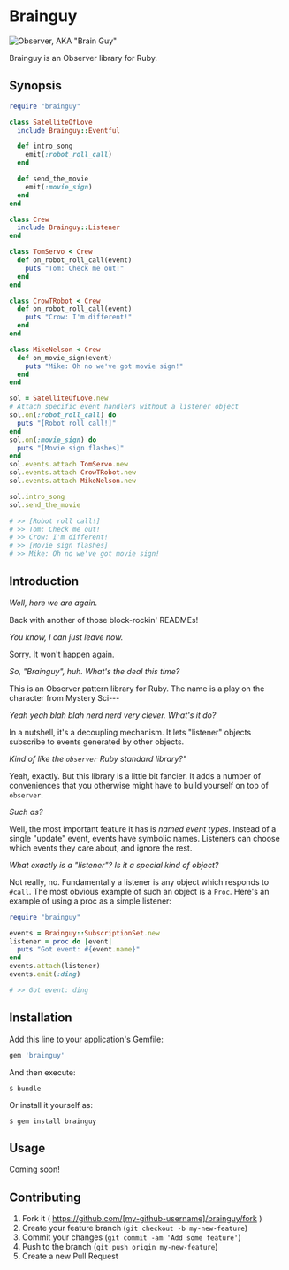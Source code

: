 # Brainguy

![Observer, AKA "Brain Guy"](http://static.tvtropes.org/pmwiki/pub/images/MST3K_Brain_Guy_7093.jpg)

Brainguy is an Observer library for Ruby.

## Synopsis

```ruby
require "brainguy"

class SatelliteOfLove
  include Brainguy::Eventful

  def intro_song
    emit(:robot_roll_call)
  end

  def send_the_movie
    emit(:movie_sign)
  end
end

class Crew
  include Brainguy::Listener
end

class TomServo < Crew
  def on_robot_roll_call(event)
    puts "Tom: Check me out!"
  end
end

class CrowTRobot < Crew
  def on_robot_roll_call(event)
    puts "Crow: I'm different!"
  end
end

class MikeNelson < Crew
  def on_movie_sign(event)
    puts "Mike: Oh no we've got movie sign!"
  end
end

sol = SatelliteOfLove.new
# Attach specific event handlers without a listener object
sol.on(:robot_roll_call) do
  puts "[Robot roll call!]"
end
sol.on(:movie_sign) do
  puts "[Movie sign flashes]"
end
sol.events.attach TomServo.new
sol.events.attach CrowTRobot.new
sol.events.attach MikeNelson.new

sol.intro_song
sol.send_the_movie

# >> [Robot roll call!]
# >> Tom: Check me out!
# >> Crow: I'm different!
# >> [Movie sign flashes]
# >> Mike: Oh no we've got movie sign!

```

## Introduction

*Well, here we are again.*

Back with another of those block-rockin' READMEs!

*You know, I can just leave now.*

Sorry. It won't happen again.

*So, "Brainguy", huh. What's the deal this time?*

This is an Observer pattern library for Ruby. The name is a play on the
character from Mystery Sci---

*Yeah yeah blah blah nerd nerd very clever. What's it do?*

In a nutshell, it's a decoupling mechanism. It lets "listener" objects
subscribe to events generated by other objects.

*Kind of like the `observer` Ruby standard library?"*

Yeah, exactly. But this library is a little bit fancier. It adds a
number of conveniences that you otherwise might have to build yourself on top of `observer`.

*Such as?*

Well, the most important feature it has is *named event types*. Instead of a single "update" event, events have symbolic names. Listeners can choose which events they care about, and ignore the rest.

*What exactly is a "listener"? Is it a special kind of object?*

Not really, no. Fundamentally a listener is any object which responds to `#call`. The most obvious example of such an object is a `Proc`. Here's an example of using a proc as a simple listener:

```ruby
require "brainguy"

events = Brainguy::SubscriptionSet.new
listener = proc do |event|
  puts "Got event: #{event.name}"
end
events.attach(listener)
events.emit(:ding)

# >> Got event: ding

```

## Installation

Add this line to your application's Gemfile:

```ruby
gem 'brainguy'
```

And then execute:

    $ bundle

Or install it yourself as:

    $ gem install brainguy

## Usage

Coming soon!

## Contributing

1. Fork it ( https://github.com/[my-github-username]/brainguy/fork )
2. Create your feature branch (`git checkout -b my-new-feature`)
3. Commit your changes (`git commit -am 'Add some feature'`)
4. Push to the branch (`git push origin my-new-feature`)
5. Create a new Pull Request

